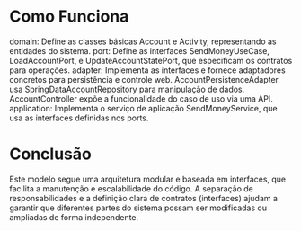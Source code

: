 # Como Funciona

domain: Define as classes básicas Account e Activity, representando as entidades do sistema.
port: Define as interfaces SendMoneyUseCase, LoadAccountPort, e UpdateAccountStatePort, que especificam os contratos para operações.
adapter: Implementa as interfaces e fornece adaptadores concretos para persistência e controle web.
AccountPersistenceAdapter usa SpringDataAccountRepository para manipulação de dados.
AccountController expõe a funcionalidade do caso de uso via uma API.
application: Implementa o serviço de aplicação SendMoneyService, que usa as interfaces definidas nos ports.

# Conclusão

Este modelo segue uma arquitetura modular e baseada em interfaces, que facilita a manutenção e escalabilidade do código. A separação de responsabilidades e a definição clara de contratos (interfaces) ajudam a garantir que diferentes partes do sistema possam ser modificadas ou ampliadas de forma independente.
